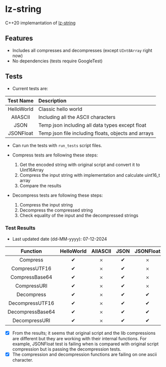 # lz-string

C++20 implemantation of [lz-string](https://github.com/pieroxy/lz-string)

## Features

- Includes all compresses and decompresses (except `UInt8Array` right now)
- No dependencies (tests require GoogleTest)

## Tests

- Current tests are:

| Test Name  | Description                                         |
| :--------: | :-------------------------------------------------- |
| HelloWorld | Classic hello world                                 |
|  AllASCII  | Including all the ASCII characters                  |
|    JSON    | Temp json including all data types except float     |
| JSONFloat  | Temp json file including floats, objects and arrays |

- Can run the tests with `run_tests` script files.

- Compress tests are following these steps:

  1. Get the encoded string with original script and convert it to Uint16Array
  2. Compress the input string with implementation and calculate uint16_t array
  3. Compare the results

- Decompress tests are following these steps:

  1. Compress the input string
  2. Decompress the compressed string
  3. Check equality of the input and the decompressed strings

### Test Results

- Last updated date (dd-MM-yyyy): 07-12-2024

|     Function     | HelloWorld | AllASCII | JSON | JSONFloat |
| :--------------: | :--------: | :------: | :--: | :-------: |
|     Compress     |     ✔     |    𐄂     |  ✔  |     𐄂     |
|  CompressUTF16   |     ✔     |    𐄂     |  ✔  |     𐄂     |
|  CompressBase64  |     ✔     |    𐄂     |  ✔  |     𐄂     |
|   CompressURI    |     ✔     |    𐄂     |  ✔  |     𐄂     |
|    Decompress    |     ✔     |    𐄂     |  ✔  |    ✔     |
| DecompressUTF16  |     ✔     |    𐄂     |  ✔  |    ✔     |
| DecompressBase64 |     ✔     |    𐄂     |  ✔  |    ✔     |
|  DecompressURI   |     ✔     |    𐄂     |  ✔  |    ✔     |

- [x] From the results; it seems that original script and the lib compressions are different but they are working with their internal functions.
      For example, JSONFloat test is failing when is compared with original script compression but is passing the decompression tests.
- [x] The compression and decompression functions are failing on one ascii character.
